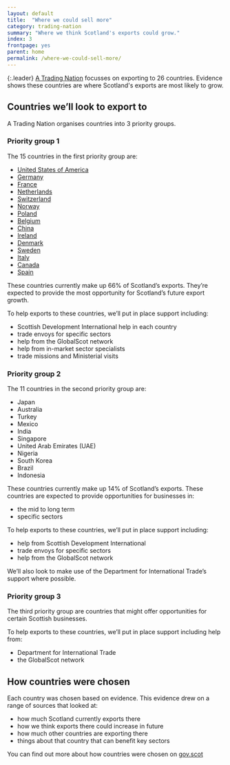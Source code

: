 ```yaml
---
layout: default
title:  "Where we could sell more"
category: trading-nation
summary: "Where we think Scotland's exports could grow."
index: 3
frontpage: yes
parent: home
permalink: /where-we-could-sell-more/
---
```


{:.leader}
[A Trading Nation](https://www.gov.scot/publications/scotland-a-trading-nation/) focusses on exporting to 26 countries. Evidence shows these countries are where Scotland's exports are most likely to grow.

## Countries we’ll look to export to

A Trading Nation organises countries into 3 priority groups.

### Priority group 1
The 15 countries in the first priority group are:

* [United States of America](/country-profiles/usa/)
* [Germany](/country-profiles/germany/)
* [France](/country-profiles/france/)
* [Netherlands](/country-profiles/netherlands/)
* [Switzerland](/country-profiles/switzerland/)
* [Norway](/country-profiles/norway/)
* [Poland](/country-profiles/poland/)
* [Belgium](/country-profiles/belgium/)
* [China](/country-profiles/china/)
* [Ireland](/country-profiles/ireland/)
* [Denmark](/country-profiles/denmark/)
* [Sweden](/country-profiles/sweden/)
* [Italy](/country-profiles/italy/)
* [Canada](/country-profiles/canada/)
* [Spain](/country-profiles/spain/)


These countries currently make up 66% of Scotland’s exports. They’re expected to provide the most opportunity for Scotland’s future export growth.

To help exports to these countries, we’ll put in place support including:

* Scottish Development International help in each country
* trade envoys for specific sectors
* help from the GlobalScot network
* help from in-market sector specialists
* trade missions and Ministerial visits


### Priority group 2
The 11 countries in the second priority group are:

* Japan
* Australia
* Turkey
* Mexico
* India
* Singapore
* United Arab Emirates (UAE)
* Nigeria
* South Korea
* Brazil
* Indonesia

These countries currently make up 14% of Scotland’s exports. These countries are expected to provide opportunities for businesses in:

* the mid to long term
* specific sectors

To help exports to these countries, we’ll put in place support including:

* help from Scottish Development International
* trade envoys for specific sectors
* help from the GlobalScot network

We’ll also look to make use of the Department for International Trade’s support where possible.

### Priority group 3

The third priority group are countries that might offer opportunities for certain Scottish businesses.

To help exports to these countries, we’ll put in place support including help from:

* Department for International Trade
* the GlobalScot network

## How countries were chosen

Each country was chosen based on evidence. This evidence drew on a range of sources that looked at:

* how much Scotland currently exports there
* how we think exports there could increase in future
* how much other countries are exporting there
* things about that country that can benefit key sectors

You can find out more about how countries were chosen on [gov.scot](https://www.gov.scot/publications/scotland-a-trading-nation/)
